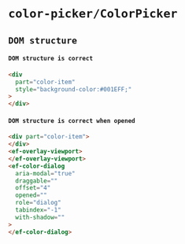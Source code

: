 # `color-picker/ColorPicker`

## `DOM structure`

####   `DOM structure is correct`

```html
<div
  part="color-item"
  style="background-color:#001EFF;"
>
</div>

```

####   `DOM structure is correct when opened`

```html
<div part="color-item">
</div>
<ef-overlay-viewport>
</ef-overlay-viewport>
<ef-color-dialog
  aria-modal="true"
  draggable=""
  offset="4"
  opened=""
  role="dialog"
  tabindex="-1"
  with-shadow=""
>
</ef-color-dialog>

```

